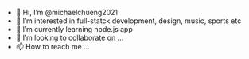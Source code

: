 - 👋 Hi, I’m @michaelchueng2021
- 👀 I’m interested in full-statck development, design, music, sports etc
- 🌱 I’m currently learning node.js app
- 💞️ I’m looking to collaborate on ...
- 📫 How to reach me ...

<!---
michaelchueng2021/michaelchueng2021 is a ✨ special ✨ repository because its `README.md` (this file) appears on your GitHub profile.
You can click the Preview link to take a look at your changes.
--->
